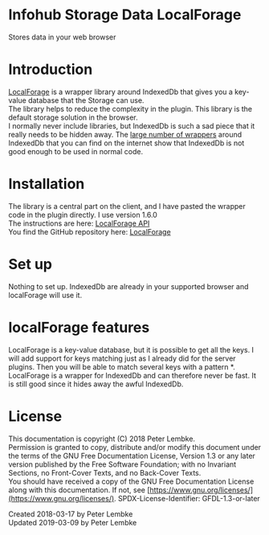 # Infohub Storage Data LocalForage

Stores data in your web browser

# Introduction

<a href="https://localforage.github.io/localForage/" target="_blank">LocalForage</a> is a wrapper library around
IndexedDb that gives you a key-value database that the Storage can use.  
The library helps to reduce the complexity in the plugin. This library is the default storage solution in the browser.  
I normally never include libraries, but IndexedDb is such a sad piece that it really needs to be hidden away.
The <a href="https://developers.google.com/web/fundamentals/instant-and-offline/web-storage/offline-for-pwa" target="_blank">
large number of wrappers</a> around IndexedDb that you can find on the internet show that IndexedDb is not good enough
to be used in normal code.

# Installation

The library is a central part on the client, and I have pasted the wrapper code in the plugin directly. I use version
1.6.0  
The instructions are here: <a href="https://localforage.github.io/localForage/" target="_blank">LocalForage API</a>  
You find the GitHub repository here: <a href="https://github.com/localForage/localForage" target="_blank">
LocalForage</a>

# Set up

Nothing to set up. IndexedDb are already in your supported browser and localForage will use it.

# localForage features

LocalForage is a key-value database, but it is possible to get all the keys. I will add support for keys matching just as
I already did for the server plugins. Then you will be able to match several keys with a pattern *.  
LocalForage is a wrapper for IndexedDb and can therefore never be fast. It is still good since it hides away the awful
IndexedDb.

# License

This documentation is copyright (C) 2018 Peter Lembke.  
Permission is granted to copy, distribute and/or modify this document under the terms of the GNU Free Documentation
License, Version 1.3 or any later version published by the Free Software Foundation; with no Invariant Sections, no
Front-Cover Texts, and no Back-Cover Texts.  
You should have received a copy of the GNU Free Documentation License along with this documentation. If not,
see [https://www.gnu.org/licenses/](https://www.gnu.org/licenses/). SPDX-License-Identifier: GFDL-1.3-or-later

Created 2018-03-17 by Peter Lembke  
Updated 2019-03-09 by Peter Lembke  
